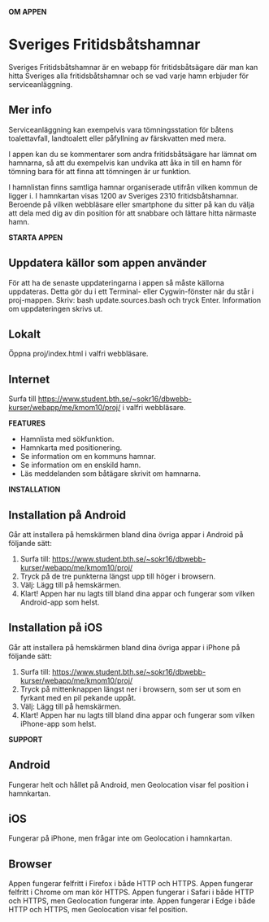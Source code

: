 **OM APPEN**
# Sveriges Fritidsbåtshamnar
Sveriges Fritidsbåtshamnar är en webapp för fritidsbåtsägare där man kan hitta
Sveriges alla fritidsbåtshamnar och se vad varje hamn erbjuder för serviceanläggning.

## Mer info
Serviceanläggning kan exempelvis vara tömningsstation för båtens toalettavfall,
landtoalett eller påfyllning av färskvatten med mera.

I appen kan du se kommentarer som andra fritidsbåtsägare har lämnat om hamnarna,
så att du exempelvis kan undvika att åka in till en hamn för tömning bara för att finna
att tömningen är ur funktion.

I hamnlistan finns samtliga hamnar organiserade utifrån vilken kommun de ligger i.
I hamnkartan visas 1200 av Sveriges 2310 fritidsbåtshamnar. Beroende på vilken
webbläsare eller smartphone du sitter på kan du välja att dela med dig av din
position för att snabbare och lättare hitta närmaste hamn.


**STARTA APPEN**
## Uppdatera källor som appen använder
För att ha de senaste uppdateringarna i appen så måste källorna uppdateras. Detta gör du i ett Terminal- eller Cygwin-fönster när du står i proj-mappen.
Skriv: bash update.sources.bash och tryck Enter. Information om uppdateringen skrivs ut.

## Lokalt
Öppna proj/index.html i valfri webbläsare.

## Internet
Surfa till https://www.student.bth.se/~sokr16/dbwebb-kurser/webapp/me/kmom10/proj/
i valfri webbläsare.


**FEATURES**
* Hamnlista med sökfunktion.
* Hamnkarta med positionering.
* Se information om en kommuns hamnar.
* Se information om en enskild hamn.
* Läs meddelanden som båtägare skrivit om hamnarna.


**INSTALLATION**
## Installation på Android
Går att installera på hemskärmen bland dina övriga appar i Android på följande sätt:
1. Surfa till: https://www.student.bth.se/~sokr16/dbwebb-kurser/webapp/me/kmom10/proj/
2. Tryck på de tre punkterna längst upp till höger i browsern.
3. Välj: Lägg till på hemskärmen.
4. Klart! Appen har nu lagts till bland dina appar och fungerar som vilken Android-app som helst.

## Installation på iOS
Går att installera på hemskärmen bland dina övriga appar i iPhone på följande sätt:
1. Surfa till: https://www.student.bth.se/~sokr16/dbwebb-kurser/webapp/me/kmom10/proj/
2. Tryck på mittenknappen längst ner i browsern, som ser ut som en fyrkant med en pil pekande uppåt.
3. Välj: Lägg till på hemskärmen.
4. Klart! Appen har nu lagts till bland dina appar och fungerar som vilken iPhone-app som helst.


**SUPPORT**
## Android
Fungerar helt och hållet på Android, men Geolocation visar fel position i hamnkartan.

## iOS
Fungerar på iPhone, men frågar inte om Geolocation i hamnkartan.

## Browser
Appen fungerar felfritt i Firefox i både HTTP och HTTPS.
Appen fungerar felfritt i Chrome om man kör HTTPS.
Appen fungerar i Safari i både HTTP och HTTPS, men Geolocation fungerar inte.
Appen fungerar i Edge i både HTTP och HTTPS, men Geolocation visar fel position.
